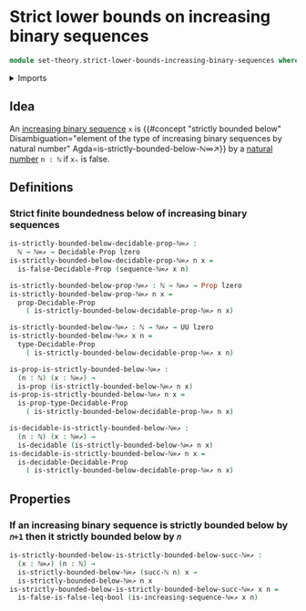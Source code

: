 # Strict lower bounds on increasing binary sequences

```agda
module set-theory.strict-lower-bounds-increasing-binary-sequences where
```

<details><summary>Imports</summary>

```agda
open import elementary-number-theory.inequality-natural-numbers
open import elementary-number-theory.natural-numbers

open import foundation.booleans
open import foundation.constant-maps
open import foundation.decidable-propositions
open import foundation.decidable-types
open import foundation.dependent-pair-types
open import foundation.equality-dependent-pair-types
open import foundation.function-types
open import foundation.homotopies
open import foundation.inequality-booleans
open import foundation.inhabited-types
open import foundation.negation
open import foundation.propositional-truncations
open import foundation.propositions
open import foundation.universe-levels

open import foundation-core.identity-types

open import set-theory.increasing-binary-sequences
```

</details>

## Idea

An [increasing binary sequence](set-theory.increasing-binary-sequences.md) `x`
is
{{#concept "strictly bounded below" Disambiguation="element of the type of increasing binary sequences by natural number" Agda=is-strictly-bounded-below-ℕ∞↗}}
by a [natural number](elementary-number-theory.natural-numbers.md) `n : ℕ` if
`xₙ` is false.

## Definitions

### Strict finite boundedness below of increasing binary sequences

```agda
is-strictly-bounded-below-decidable-prop-ℕ∞↗ :
  ℕ → ℕ∞↗ → Decidable-Prop lzero
is-strictly-bounded-below-decidable-prop-ℕ∞↗ n x =
  is-false-Decidable-Prop (sequence-ℕ∞↗ x n)

is-strictly-bounded-below-prop-ℕ∞↗ : ℕ → ℕ∞↗ → Prop lzero
is-strictly-bounded-below-prop-ℕ∞↗ n x =
  prop-Decidable-Prop
    ( is-strictly-bounded-below-decidable-prop-ℕ∞↗ n x)

is-strictly-bounded-below-ℕ∞↗ : ℕ → ℕ∞↗ → UU lzero
is-strictly-bounded-below-ℕ∞↗ x n =
  type-Decidable-Prop
    ( is-strictly-bounded-below-decidable-prop-ℕ∞↗ x n)

is-prop-is-strictly-bounded-below-ℕ∞↗ :
  (n : ℕ) (x : ℕ∞↗) →
  is-prop (is-strictly-bounded-below-ℕ∞↗ n x)
is-prop-is-strictly-bounded-below-ℕ∞↗ n x =
  is-prop-type-Decidable-Prop
    ( is-strictly-bounded-below-decidable-prop-ℕ∞↗ n x)

is-decidable-is-strictly-bounded-below-ℕ∞↗ :
  (n : ℕ) (x : ℕ∞↗) →
  is-decidable (is-strictly-bounded-below-ℕ∞↗ n x)
is-decidable-is-strictly-bounded-below-ℕ∞↗ n x =
  is-decidable-Decidable-Prop
    ( is-strictly-bounded-below-decidable-prop-ℕ∞↗ n x)
```

## Properties

### If an increasing binary sequence is strictly bounded below by `𝑛+1` then it strictly bounded below by `𝑛`

```agda
is-strictly-bounded-below-is-strictly-bounded-below-succ-ℕ∞↗ :
  (x : ℕ∞↗) (n : ℕ) →
  is-strictly-bounded-below-ℕ∞↗ (succ-ℕ n) x →
  is-strictly-bounded-below-ℕ∞↗ n x
is-strictly-bounded-below-is-strictly-bounded-below-succ-ℕ∞↗ x n =
  is-false-is-false-leq-bool (is-increasing-sequence-ℕ∞↗ x n)
```
